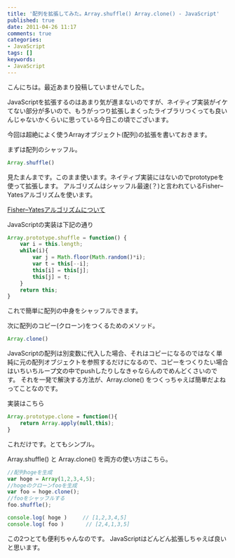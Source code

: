 ```yaml
---
title: '配列を拡張してみた。Array.shuffle() Array.clone() - JavaScript'
published: true
date: 2011-04-26 11:17
comments: true
categories:
- JavaScript
tags: []
keywords:
- JavaScript
---
```

こんにちは。最近あまり投稿していませんでした。

JavaScriptを拡張するのはあまり気が進まないのですが、ネイティブ実装がイケてない部分が多いので、もうがっつり拡張しまくったライブラリつくっても良いんじゃないかくらいに思っている今日この頃でございます。

今回は超絶によく使うArrayオブジェクト(配列)の拡張を書いておきます。

まずは配列のシャッフル。
```js
Array.shuffle()
```

見たまんまです。このまま使います。ネイティブ実装にはないのでprototypeを使って拡張します。
アルゴリズムはシャッフル最速(？)と言われているFisher–Yatesアルゴリズムを使います。

[Fisher–Yatesアルゴリズムについて](http://en.wikipedia.org/wiki/Fisher%E2%80%93Yates_shuffle "Fisher–Yatesアルゴリズムについて")

JavaScriptの実装は下記の通り
```js
Array.prototype.shuffle = function() {
	var i = this.length;
	while(i){
		var j = Math.floor(Math.random()*i);
		var t = this[--i];
		this[i] = this[j];
		this[j] = t;
	}
	return this;
}
```

これで簡単に配列の中身をシャッフルできます。

次に配列のコピー(クローン)をつくるためのメソッド。
```js
Array.clone()
```

JavaScriptの配列は別変数に代入した場合、それはコピーになるのではなく単純に元の配列オブジェクトを参照するだけになるので、コピーをつくりたい場合はいちいちループ文の中でpushしたりしなきゃならんのでめんどくさいのです。
それを一発で解決する方法が、Array.clone() をつくっちゃえば簡単だよねってことなのです。

実装はこちら
```js
Array.prototype.clone = function(){
	return Array.apply(null,this);
}
```

これだけです。とてもシンプル。


Array.shuffle() と Array.clone() を両方の使い方はこちら。
```js
//配列hogeを生成
var hoge = Array(1,2,3,4,5);
//hogeのクローンfooを生成
var foo = hoge.clone();
//fooをシャッフルする
foo.shuffle();

console.log( hoge )     // [1,2,3,4,5]
console.log( foo )       // [2,4,1,3,5]
```

この2つとても便利ちゃんなのです。
JavaScriptはどんどん拡張しちゃえば良いと思います。
